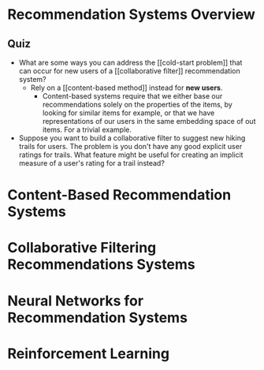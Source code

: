 # Recommendation Systems Overview
## Quiz
* What are some ways you can address the [[cold-start problem]] that can occur for new users of a [[collaborative filter]] recommendation system?
	* Rely on a [[content-based method]] instead for **new users**.
		* Content-based systems require that we either base our recommendations solely on the properties of the items, by looking for similar items for example, or that we have representations of our users in the same embedding space of out items. For a trivial example.
* Suppose you want to build a collaborative filter to suggest new hiking trails for users. The problem is you don't have any good explicit user ratings for trails. What feature might be useful for creating an implicit measure of a user's rating for a trail instead?
	
# Content-Based Recommendation Systems
# Collaborative Filtering Recommendations Systems
# Neural Networks for Recommendation Systems
# Reinforcement Learning

